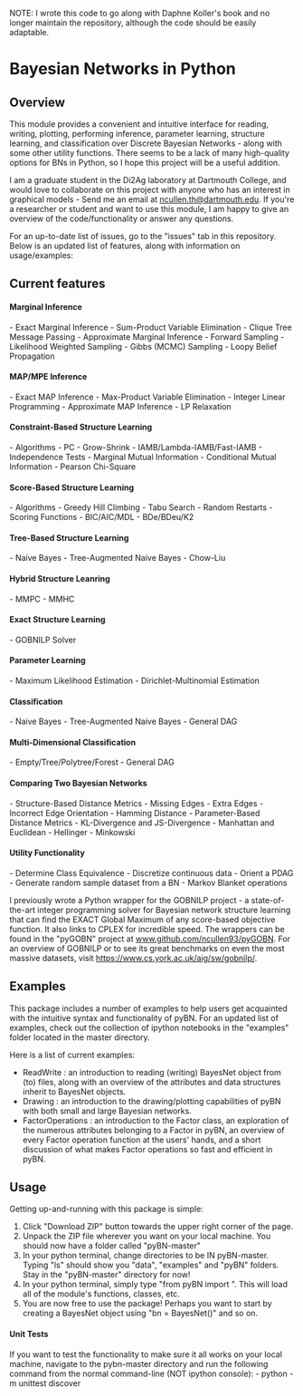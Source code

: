 
NOTE: I wrote this code to go along with Daphne Koller's book and no longer
maintain the repository, although the code should be easily adaptable.

<h1>Bayesian Networks in Python</h1>

<h2>Overview</h2>
This module provides a convenient and intuitive interface for reading, writing, plotting, performing inference, parameter learning, structure learning, and classification over Discrete Bayesian Networks - along with some other utility functions. There seems to be a lack of many high-quality options for BNs in Python, so I hope this project will be a useful addition.

I am a graduate student in the Di2Ag laboratory at Dartmouth College, and would love to collaborate on this project with anyone who has an interest in graphical models - Send me an email at ncullen.th@dartmouth.edu. If you're a researcher or student and want to use this module, I am happy to give an overview of the code/functionality or answer any questions.

For an up-to-date list of issues, go to the "issues" tab in this repository. Below is an updated list of features, along with information on usage/examples:


<h2>Current features</h2>

<h4>Marginal Inference</h4>
- Exact Marginal Inference
	- Sum-Product Variable Elimination 
	- Clique Tree Message Passing
- Approximate Marginal Inference
	- Forward Sampling  
	- Likelihood Weighted Sampling
	- Gibbs (MCMC) Sampling
	- Loopy Belief Propagation

<h4>MAP/MPE Inference</h4>
- Exact MAP Inference
	- Max-Product Variable Elimination
	- Integer Linear Programming
- Approximate MAP Inference
	- LP Relaxation

<h4>Constraint-Based Structure Learning</h4>
- Algorithms
	- PC
	- Grow-Shrink
	- IAMB/Lambda-IAMB/Fast-IAMB
- Independence Tests
	- Marginal Mutual Information
	- Conditional Mutual Information
	- Pearson Chi-Square

<h4>Score-Based Structure Learning</h4>
- Algorithms
	- Greedy Hill Climbing
	- Tabu Search
	- Random Restarts
- Scoring Functions
	- BIC/AIC/MDL
	- BDe/BDeu/K2

<h4>Tree-Based Structure Learning</h4>
- Naive Bayes
- Tree-Augmented Naive Bayes
- Chow-Liu

<h4>Hybrid Structure Leanring</h4>
- MMPC
- MMHC

<h4>Exact Structure Learning</h4>
- GOBNILP Solver

<h4>Parameter Learning</h4>
- Maximum Likelihood Estimation
- Dirichlet-Multinomial Estimation

<h4>Classification</h4>
- Naive Bayes
- Tree-Augmented Naive Bayes
- General DAG

<h4>Multi-Dimensional Classification</h4>
- Empty/Tree/Polytree/Forest
- General DAG

<h4>Comparing Two Bayesian Networks</h4>
- Structure-Based Distance Metrics
	- Missing Edges
	- Extra Edges
	- Incorrect Edge Orientation
	- Hamming Distance
- Parameter-Based Distance Metrics
	- KL-Divergence and JS-Divergence
	- Manhattan and Euclidean
	- Hellinger
	- Minkowski

<h4>Utility Functionality</h4>
- Determine Class Equivalence
- Discretize continuous data 
- Orient a PDAG
- Generate random sample dataset from a BN
- Markov Blanket operations

I previously wrote a Python wrapper for the GOBNILP project - a state-of-the-art integer programming solver for Bayesian network structure learning that can find the EXACT Global Maximum of any score-based objective function. It also links to CPLEX for incredible speed.
The wrappers can be found in the "pyGOBN" project at www.github.com/ncullen93/pyGOBN. For an overview of GOBNILP or to see its
great benchmarks on even the most massive datasets, visit https://www.cs.york.ac.uk/aig/sw/gobnilp/.


<h2>Examples</h2>
This package includes a number of examples to help users get acquainted with the intuitive syntax and functionality of pyBN. For an updated list of examples, check out the collection of ipython notebooks in the "examples" folder located in the master directory.

Here is a list of current examples:
- ReadWrite : an introduction to reading (writing) BayesNet object from (to) files, along with an overview of the attributes and data structures inherit to BayesNet objects.
- Drawing : an introduction to the drawing/plotting capabilities of pyBN with both small and large Bayesian networks.
- FactorOperations : an introduction to the Factor class, an exploration of the numerous attributes belonging to a Factor in
pyBN, an overview of every Factor operation function at the users' hands, and a short discussion of what makes Factor operations
so fast and efficient in pyBN.

<h2>Usage</h2>
Getting up-and-running with this package is simple:

1. Click "Download ZIP" button towards the upper right corner of the page.
2. Unpack the ZIP file wherever you want on your local machine. You should now have a folder called "pyBN-master"
3. In your python terminal, change directories to be IN pyBN-master. Typing "ls" should show you "data", "examples" and "pyBN" folders. Stay in the "pyBN-master" directory for now!
4. In your python terminal, simply type "from pyBN import ". This will load all of the module's functions, classes, etc.
5. You are now free to use the package! Perhaps you want to start by creating a BayesNet object using "bn = BayesNet()" and so on.

<h4>Unit Tests</h4>
If you want to test the functionality to make sure it all works on your local machine, navigate to the pybn-master directory and run the following command from the normal command-line (NOT ipython console):
- python -m unittest discover

